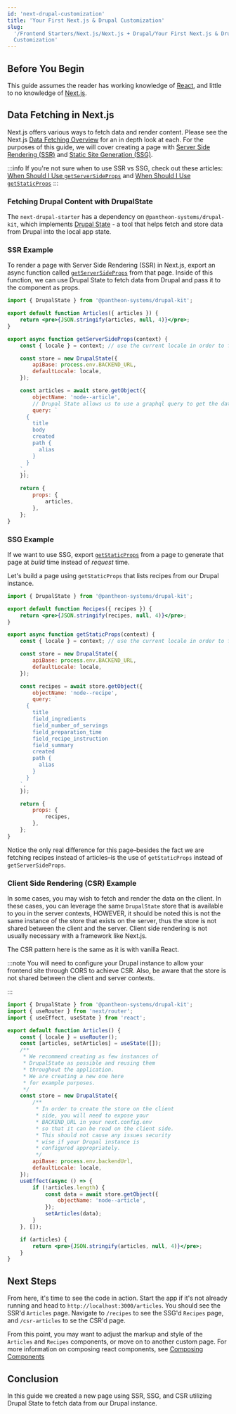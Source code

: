 ```yaml
---
id: 'next-drupal-customization'
title: 'Your First Next.js & Drupal Customization'
slug:
  '/Frontend Starters/Next.js/Next.js + Drupal/Your First Next.js & Drupal
  Customization'
---
```


## Before You Begin

This guide assumes the reader has working knowledge of
[React](https://reactjs.org/), and little to no knowledge of
[Next.js](https://nextjs.org/).

## Data Fetching in Next.js

Next.js offers various ways to fetch data and render content. Please see the
Next.js
[Data Fetching Overview](https://nextjs.org/docs/basic-features/data-fetching/overview)
for an in depth look at each. For the purposes of this guide, we will cover
creating a page with
[Server Side Rendering (SSR)](https://nextjs.org/docs/basic-features/pages#server-side-rendering)
and
[Static Site Generation (SSG)](https://nextjs.org/docs/basic-features/pages#static-generation-recommended).

:::info If you're not sure when to use SSR vs SSG, check out these articles:
[When Should I Use `getServerSideProps`](https://nextjs.org/docs/basic-features/data-fetching/get-server-side-props#when-should-i-use-getserversideprops)
and
[When Should I Use `getStaticProps`](https://nextjs.org/docs/basic-features/data-fetching/get-static-props#when-should-i-use-getstaticprops)
:::

### Fetching Drupal Content with DrupalState

The `next-drupal-starter` has a dependency on `@pantheon-systems/drupal-kit`,
which implements
[Drupal State](https://project.pages.drupalcode.org/drupal_state/en/introduction/) -
a tool that helps fetch and store data from Drupal into the local app state.

### SSR Example

To render a page with Server Side Rendering (SSR) in Next.js, export an async
function called
[`getServerSideProps`](https://nextjs.org/docs/basic-features/data-fetching/get-server-side-props)
from that page. Inside of this function, we can use Drupal State to fetch data
from Drupal and pass it to the component as props.

```jsx title=pages/articles/index.js
import { DrupalState } from '@pantheon-systems/drupal-kit';

export default function Articles({ articles }) {
	return <pre>{JSON.stringify(articles, null, 4)}</pre>;
}

export async function getServerSideProps(context) {
	const { locale } = context; // use the current locale in order to fetch correct translation

	const store = new DrupalState({
		apiBase: process.env.BACKEND_URL,
		defaultLocale: locale,
	});

	const articles = await store.getObject({
		objectName: 'node--article',
		// Drupal State allows us to use a graphql query to get the data we need and nothing extra
		query: `
      {
        title
        body
        created
        path {
          alias
        }
      }
    `,
	});

	return {
		props: {
			articles,
		},
	};
}
```

### SSG Example

If we want to use SSG, export
[`getStaticProps`](https://nextjs.org/docs/basic-features/data-fetching/get-static-props)
from a page to generate that page at _build_ time instead of _request_ time.

Let's build a page using `getStaticProps` that lists recipes from our Drupal
instance.

```jsx title=pages/recipes/index.js
import { DrupalState } from '@pantheon-systems/drupal-kit';

export default function Recipes({ recipes }) {
	return <pre>{JSON.stringify(recipes, null, 4)}</pre>;
}

export async function getStaticProps(context) {
	const { locale } = context; // use the current locale in order to fetch correct translation

	const store = new DrupalState({
		apiBase: process.env.BACKEND_URL,
		defaultLocale: locale,
	});

	const recipes = await store.getObject({
		objectName: 'node--recipe',
		query: `
      {
        title
        field_ingredients
        field_number_of_servings
        field_preparation_time
        field_recipe_instruction
        field_summary
        created
        path {
          alias
        }
      }
    `,
	});

	return {
		props: {
			recipes,
		},
	};
}
```

Notice the only real difference for this page–besides the fact we are fetching
recipes instead of articles–is the use of `getStaticProps` instead of
`getServerSideProps`.

### Client Side Rendering (CSR) Example

In some cases, you may wish to fetch and render the data on the client. In these
cases, you can leverage the same `DrupalState` store that is available to you in
the server contexts, HOWEVER, it should be noted this is not the same instance
of the store that exists on the server, thus the store is not shared between the
client and the server. Client side rendering is not usually necessary with a
framework like Next.js.

The CSR pattern here is the same as it is with vanilla React.

:::note You will need to configure your Drupal instance to allow your frontend
site through CORS to achieve CSR. Also, be aware that the store is not shared
between the client and server contexts.

:::

```jsx title=pages/articles-csr/index.js
import { DrupalState } from '@pantheon-systems/drupal-kit';
import { useRouter } from 'next/router';
import { useEffect, useState } from 'react';

export default function Articles() {
	const { locale } = useRouter();
	const [articles, setArticles] = useState([]);
	/**
	 * We recommend creating as few instances of
	 * DrupalState as possible and reusing them
	 * throughout the application.
	 * We are creating a new one here
	 * for example purposes.
	 */
	const store = new DrupalState({
		/**
		 * In order to create the store on the client
		 * side, you will need to expose your
		 * BACKEND_URL in your next.config.env
		 * so that it can be read on the client side.
		 * This should not cause any issues security
		 * wise if your Drupal instance is
		 * configured appropriately.
		 */
		apiBase: process.env.backendUrl,
		defaultLocale: locale,
	});
	useEffect(async () => {
		if (!articles.length) {
			const data = await store.getObject({
				objectName: 'node--article',
			});
			setArticles(data);
		}
	}, []);

	if (articles) {
		return <pre>{JSON.stringify(articles, null, 4)}</pre>;
	}
}
```

## Next Steps

From here, it's time to see the code in action. Start the app if it's not
already running and head to `http://localhost:3000/articles`. You should see the
SSR'd `Articles` page. Navigate to `/recipes` to see the SSG'd `Recipes` page,
and `/csr-articles` to se the CSR'd page.

From this point, you may want to adjust the markup and style of the `Articles`
and `Recipes` components, or move on to another custom page. For more
information on composing react components, see
[Composing Components](https://reactjs.org/docs/components-and-props.html#composing-components)

## Conclusion

In this guide we created a new page using SSR, SSG, and CSR utilizing Drupal
State to fetch data from our Drupal instance.
